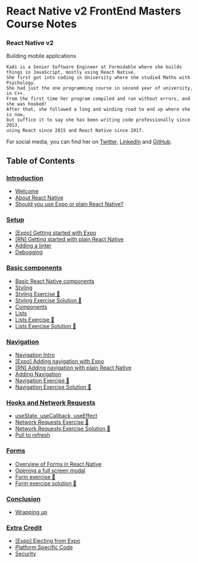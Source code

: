# React Native v2 FrontEnd Masters Course Notes

### React Native v2
Building mobile applications

```
Kadi is a Senior Software Engineer at Formidable where she builds things in JavaScript, mostly using React Native. 
She first got into coding in University where she studied Maths with Psychology. 
She had just the one programming course in second year of university, in C++. 
From the first time her program compiled and ran without errors, and she was hooked! 
After that, she followed a long and winding road to end up where she is now, 
but suffice it to say she has been writing code professionally since 2013, 
using React since 2015 and React Native since 2017.
```
For social media, you can find her on [Twitter](https://twitter.com/kadikraman), [LinkedIn](https://www.linkedin.com/in/kadi-kraman-922a7277/) and [GitHub](https://github.com/kadikraman).


## Table of Contents

### [Introduction](https://github.com/adasilvapdev/React-Native-v2-FrontEnd-Masters-Course-Notes/tree/main/content/1-%20introduction#introduction)
- [Welcome](https://github.com/adasilvapdev/React-Native-v2-FrontEnd-Masters-Course-Notes/tree/main/content/1-%20introduction#welcome)
- [About React Native](https://github.com/adasilvapdev/React-Native-v2-FrontEnd-Masters-Course-Notes/tree/main/content/1-%20introduction#about-react-native)
- [Should you use Expo or plain React Native?](https://github.com/adasilvapdev/React-Native-v2-FrontEnd-Masters-Course-Notes/tree/main/content/1-%20introduction#should-you-use-expo-or-plain-react-native)

### [Setup](https://github.com/adasilvapdev/React-Native-v2-FrontEnd-Masters-Course-Notes/tree/main/content/2-setup#setup)
- [[Expo] Getting started with Expo](https://github.com/adasilvapdev/React-Native-v2-FrontEnd-Masters-Course-Notes/tree/main/content/2-setup#expo-getting-started-with-expo)
- [[RN] Getting started with plain React Native](https://github.com/adasilvapdev/React-Native-v2-FrontEnd-Masters-Course-Notes/tree/main/content/2-setup#rn-getting-started-with-plain-react-native)
- [Adding a linter](https://github.com/adasilvapdev/React-Native-v2-FrontEnd-Masters-Course-Notes/tree/main/content/2-setup#adding-a-linter)
- [Debugging](https://github.com/adasilvapdev/React-Native-v2-FrontEnd-Masters-Course-Notes/tree/main/content/2-setup#debugging)

### [Basic components](https://github.com/adasilvapdev/React-Native-v2-FrontEnd-Masters-Course-Notes/blob/main/content/3-basic-components/README.md#basic-components)
- [Basic React Native components](https://github.com/adasilvapdev/React-Native-v2-FrontEnd-Masters-Course-Notes/blob/main/content/3-basic-components/README.md#basic-react-native-components)
- [Styling](https://github.com/adasilvapdev/React-Native-v2-FrontEnd-Masters-Course-Notes/blob/main/content/3-basic-components/README.md#styling)
- [Styling Exercise 📝](https://github.com/adasilvapdev/React-Native-v2-FrontEnd-Masters-Course-Notes/blob/main/content/3-basic-components/README.md#styling-exercise-)
- [Styling Exercise Solution 👀](https://github.com/adasilvapdev/React-Native-v2-FrontEnd-Masters-Course-Notes/blob/main/content/3-basic-components/README.md#styling-exercise-solution-)
- [Components](https://github.com/adasilvapdev/React-Native-v2-FrontEnd-Masters-Course-Notes/blob/main/content/3-basic-components/README.md#components)
- [Lists](https://github.com/adasilvapdev/React-Native-v2-FrontEnd-Masters-Course-Notes/blob/main/content/3-basic-components/README.md#lists)
- [Lists Exercise 📝](https://github.com/adasilvapdev/React-Native-v2-FrontEnd-Masters-Course-Notes/blob/main/content/3-basic-components/README.md#lists-exercise-)
- [Lists Exercise Solution 👀]()

### [Navigation](https://github.com/adasilvapdev/React-Native-v2-FrontEnd-Masters-Course-Notes/blob/main/content/4-navigation/README.md#navigation)
- [Navigation Intro]()
- [[Expo] Adding navigation with Expo]()
- [[RN] Adding navigation with plain React Native]()
- [Adding Navigation]()
- [Navigation Exercise 📝]()
- [Navigation Exercise Solution 👀]()

### [Hooks and Network Requests](https://github.com/adasilvapdev/React-Native-v2-FrontEnd-Masters-Course-Notes/blob/main/content/5-hooks-and-network-requests/README.md#hooks-and-network-requests)
- [useState, useCallback, useEffect]()
- [Network Requests Exercise 📝]()
- [Network Requests Exercise Solution 👀]()
- [Pull to refresh]()

### [Forms](https://github.com/adasilvapdev/React-Native-v2-FrontEnd-Masters-Course-Notes/blob/main/content/6-forms/README.md#forms)
- [Overview of Forms in React Native]()
- [Opening a full screen modal]()
- [Form exercise 📝]()
- [Form exercise solution 👀]()

### [Conclusion](https://github.com/adasilvapdev/React-Native-v2-FrontEnd-Masters-Course-Notes/blob/main/content/7-conclusion/README.md#conclusion)
- [Wrapping up]()

### [Extra Credit](https://github.com/adasilvapdev/React-Native-v2-FrontEnd-Masters-Course-Notes/blob/main/content/8-extra-credit/README.md#extra-credit)
- [[Expo] Ejecting from Expo]()
- [Platform Specific Code]()
- [Security]()
